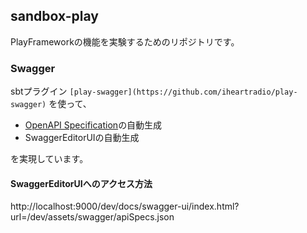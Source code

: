 ## sandbox-play

PlayFrameworkの機能を実験するためのリポジトリです。

### Swagger

sbtプラグイン `[play-swagger](https://github.com/iheartradio/play-swagger)` を使って、

- [OpenAPI Specification](https://swagger.io/specification/)の自動生成
- SwaggerEditorUIの自動生成

を実現しています。

#### SwaggerEditorUIへのアクセス方法

http://localhost:9000/dev/docs/swagger-ui/index.html?url=/dev/assets/swagger/apiSpecs.json